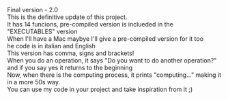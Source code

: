 Final version - 2.0<br>
This is the definitive update of this project.<br>
It has 14 funcions, pre-compiled version is inclueded in the "EXECUTABLES" version<br>
When I'll have a Mac maybye I'll give a pre-compiled version for it too<br>
he code is in italian and English<br>
This version has comma, signs and brackets! <br>
When you do an operation, it says "Do you want to do another operation?" and if you say yes it returns to the beginning <br>
Now, when there is the computing process, it prints "computing..." making it in a more 50s way.<br>
You can use my code in your project and take inspiration from it ;)
